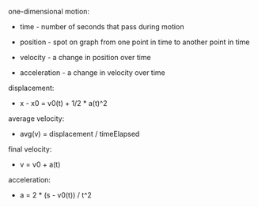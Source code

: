 one-dimensional motion:

- time - number of seconds that pass during motion

- position - spot on graph from one point in time to another point in time

- velocity - a change in position over time

- acceleration -  a change in velocity over time

displacement:
- x - x0 = v0(t) + 1/2 * a(t)^2

average velocity:
- avg(v) = displacement / timeElapsed

final velocity:
- v = v0 + a(t)

acceleration:
- a = 2 * (s - v0(t)) / t^2
